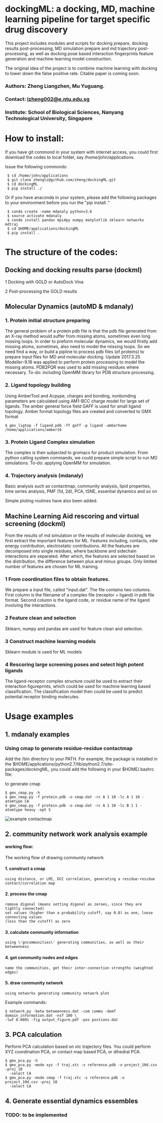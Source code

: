 # dockingML: a docking, MD, machine learning pipeline for target specific drug discovery
<p>
This project includes modules and scripts for docking prepare, docking results post-processing,
MD simulation prepare and md trajectory post-processing, as well as docking pose based interaction
fingerprints feature generation and machine learning model construction.
</p>
<p>
The original idea of the project is to combine machine learning with
docking to lower down the false positive rate. Citable paper is coming soon.
</p>

### Authors: Zheng Liangzhen, Mu Yuguang.
### Contact: lzheng002@e.ntu.edu.sg
### Institute: School of Biological Sciences, Nanyang Technological University, Singapore

# How to install:
<p>If you have git commond in your system with internet access, you could first download the codes
to local folder, say /home/john/applications. <p>
<p>Issue the following commonds:</p>
     
     $ cd /home/john/applications
     $ git clone zhenglz@github.com/zheng/dockingML.git
     $ cd dockingML
     $ pip install ./

Or if you have anaconda in your system, please add the following packages to your environment before you
run the "pip install ."
      
     $ conda create -name mdanaly python=3.6
     $ source activate mdanaly
     $ conda install pandas mpi4py numpy matplotlib sklearn networkx mdtraj
     $ cd $HOME/applications/dockingML
     $ pip install .

# The structure of the codes:

## Docking and docking results parse (dockml)
<p> 1 Docking with GOLD or AutoDock Vina </p>
<p> 2 Post-processing the GOLD results </p>
 
## Molecular Dynamics (autoMD & mdanaly)
### 1. Protein initial structure preparing
<p>The general problem of a protein pdb file is that the pdb file generated 
from an X-ray method would suffer from missing atoms,  sometimes even long missing loops.
In order to preform molecular dynamics, we would firstly add missing atoms, 
sometimes, also need to model the missing loops. So we need find a way, or build a 
pipline to process pdb files (of proteins) to prepare input files for MD and molecular docking.
Update 2017.3.25 Modeller-9.18 was applied to perform protein processing to model the missing atoms. 
PDB2PQR was used to add missing residues where necessary.
To-do: including OpenMM library for PDB structure processing.
</p>

### 2. Ligand topology building
<p>Using AmberTool and Acpype, charges and bonding, nonbonding parameters
are calculated using AM1-BCC charge model for large set of ligands. 
The amber general force field GAFF is used for small ligand topology.
Amber format topology files are created and converted to GMX format </p>
    
    $ gmx_ligtop -f ligand.pdb -ff gaff -p ligand -amberhome /home/applications/amber16

### 3. Protein Ligand Complex simulation
<p>The complex is then subjected to gromacs for product simulation. From python calling system 
commands, we could prepare simple script to run MD simulations. 
To-do: applying OpenMM for simulation.
</p>

### 4. Trajectory analysis (mdanaly)
<p>Basic analysis such as contactmap, community analysis, lipid properties,
time series analysis, PMF (1d, 2d), PCA, tSNE, essential dynamics and so on <p>
<p>Simple ploting routines have also been added. </p>

## Machine Learning Aid rescoring and virtual screening (dockml)
<p>From the results of md simulation or the results of molecular docking,
we first extract the important features for ML.
Features including, contacts, vdw energy contribution, electrostatic
contributions. All the features are decomposed into single residues,
where backbone and sidechain interactions are separated.
After which, the features are selected based on the distribution,
the difference between plus and minus groups. Only limited number of
features are chosen for ML training. </p>

### 1 From coordination files to obtain features.
<p> We prepare a input file, called "input.dat". The file contains two columns. First
column is the filename of a complex file (receptor + ligand) in pdb file format.
Second column is the ligand code, or residue name of the ligand involving the
interactions. <p>

### 2 Feature clean and selection
<p>Sklearn, numpy and pandas are used for feature clean and selection. </p>

### 3 Construct machine learning models
<p>Sklearn module is used for ML models
</p>

### 4 Rescoring large screening poses and select high potent ligands
<p>The ligand-receptor complex structure could be used to extract their interaction
figureprints, which could be used for machine learning based classification. The 
classification model then could be used to predict potential receptor binding 
molecules.
 </p>

# Usage examples 
## 1. mdanaly examples
### Using cmap to generate residue-residue contactmap
<p> Add the /bin directory to your PATH. For example, the package is installed in the 
$HOME/applications/python2.7/lib/python2.7/site-packages/dockingML, you could add
the following in your $HOME/.bashrc file:</p>

<p> to generate cmap</p>
    
    $ gmx_cmap.py -h  
    $ gmx_cmap.py -f protein.pdb -o cmap.dat -rc A 1 10 -lc A 1 10 -atomtype CA
    $ gmx_cmap.py -f protein.pdb -o cmap.dat -rc A 1 10 -lc B 1 1 -atomtype heavy -opt S

<img src="./data/example_cmap.png" alt="example contactmap">

## 2. community network work analysis example
#### working flow:
<p>
    The working flow of drawing community network
    
#### 1. construct a cmap
    using distance, or LMI, DCC correlation, generating a residue-residue
    contact/correlation map
    
#### 2. process the cmap
    remove digonal (means setting digonal as zeroes, since they are tightly connected)
    set values (higher than a probability cutoff, say 0.8) as one, loose connecting values
    (less than the cutoff) as zero
    
#### 3. calculate community information
    using \'gncommunities\' generating communities, as well as their betweenness
    
#### 4. get community nodes and edges
    name the communities, get their inter-connection strengths (weighted edges)
    
#### 5. draw community network
    using networkx generating community network plot 

Example commands:
    
    $ network.py -betw betweenness.dat -com commu -domf domain_information.dat -nsf 100 \
    -lwf 0.0001 -fig output_figure.pdf -pos postions.dat

## 3. PCA calculation
Perform PCA calculation based on xtc trajectory files. You could perform XYZ coordination
PCA, or contact map based PCA, or dihedral PCA. 

    $ gmx_pca.py -h
    $ gmx_pca.py -mode xyz -f traj.xtc -s reference.pdb -o project_10d.csv -proj 10
      -select CA 
    $ gmx_pca.py -mode cmap -f traj.xtc -s reference.pdb -o project_10d.csv -proj 10
      -select CA
      
## 4. Generate essential dynamics essembles
### TODO: to be implemented

